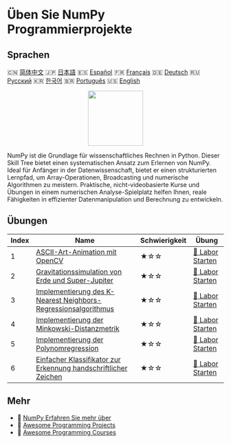 # Üben Sie NumPy Programmierprojekte

## Sprachen

🇨🇳 [简体中文](README_zh.md) 🇯🇵 [日本語](README_ja.md) 🇪🇸 [Español](README_es.md) 🇫🇷 [Français](README_fr.md) 🇩🇪 [Deutsch](README_de.md) 🇷🇺 [Русский](README_ru.md) 🇰🇷 [한국어](README_ko.md) 🇧🇷 [Português](README_pt.md) 🇺🇸 [English](README.md) 

<div align="center">
<img width="128px" src="https://file.labex.io/path/gdqX0QgXsYjL.png">
</div>

NumPy ist die Grundlage für wissenschaftliches Rechnen in Python. Dieser Skill Tree bietet einen systematischen Ansatz zum Erlernen von NumPy. Ideal für Anfänger in der Datenwissenschaft, bietet er einen strukturierten Lernpfad, um Array-Operationen, Broadcasting und numerische Algorithmen zu meistern. Praktische, nicht-videobasierte Kurse und Übungen in einem numerischen Analyse-Spielplatz helfen Ihnen, reale Fähigkeiten in effizienter Datenmanipulation und Berechnung zu entwickeln.

## Übungen

|   Index | Name                                                                                                                                                          | Schwierigkeit   | Übung                                                                                                           |
|---------|---------------------------------------------------------------------------------------------------------------------------------------------------------------|-----------------|-----------------------------------------------------------------------------------------------------------------|
|       1 | [ASCII-Art-Animation mit OpenCV](https://labex.io/de/courses/project-ascii-art-animation-with-opencv)                                                         | ★☆☆             | [🚀 Labor Starten](https://labex.io/de/courses/project-ascii-art-animation-with-opencv)                         |
|       2 | [Gravitationssimulation von Erde und Super-Jupiter](https://labex.io/de/courses/project-gravitational-simulation-of-earth-and-super-jupiter)                  | ★☆☆             | [🚀 Labor Starten](https://labex.io/de/courses/project-gravitational-simulation-of-earth-and-super-jupiter)     |
|       3 | [Implementierung des K-Nearest Neighbors-Regressionsalgorithmus](https://labex.io/de/courses/project-k-nearest-neighbors-regression-algorithm-implementation) | ★☆☆             | [🚀 Labor Starten](https://labex.io/de/courses/project-k-nearest-neighbors-regression-algorithm-implementation) |
|       4 | [Implementierung der Minkowski-Distanzmetrik](https://labex.io/de/courses/project-implementing-minkowski-distance-metric)                                     | ★☆☆             | [🚀 Labor Starten](https://labex.io/de/courses/project-implementing-minkowski-distance-metric)                  |
|       5 | [Implementierung der Polynomregression](https://labex.io/de/courses/project-polynomial-regression-implementation-and-application)                             | ★☆☆             | [🚀 Labor Starten](https://labex.io/de/courses/project-polynomial-regression-implementation-and-application)    |
|       6 | [Einfacher Klassifikator zur Erkennung handschriftlicher Zeichen](https://labex.io/de/courses/project-simple-handwritten-character-recognition-classifier)    | ★☆☆             | [🚀 Labor Starten](https://labex.io/de/courses/project-simple-handwritten-character-recognition-classifier)     |

## Mehr

- 🔗 [NumPy Erfahren Sie mehr über](https://labex.io/de/skilltrees/numpy)
- 🔗 [Awesome Programming Projects](https://github.com/labex-labs/awesome-programming-projects)
- 🔗 [Awesome Programming Courses](https://github.com/labex-labs/awesome-programming-courses)

